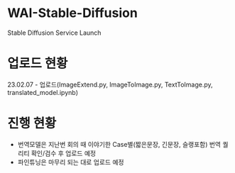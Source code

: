 # WAI-Stable-Diffusion
Stable Diffusion Service Launch

# 업로드 현황
23.02.07 - 업로드(ImageExtend.py, ImageToImage.py, TextToImage.py, translated_model.ipynb)

# 진행 현황
- 번역모델은 지난번 회의 때 이야기한 Case별(짧은문장, 긴문장, 슬랭포함) 번역 퀄리티 확인/검수 후 업로드 예정
- 파인튜닝은 마무리 되는 대로 업로드 예정
